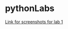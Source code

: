 # pythonLabs
[Link for screenshots for lab 1](https://docs.google.com/document/d/1pVyBM7m8wBGO9MmBf9WOJLXIkK8Mldyz/edit?usp=sharing&ouid=110119637831759768556&rtpof=true&sd=true) 
